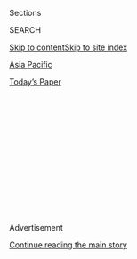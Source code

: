 <div id="app">

<div>

<div>

<div>

<div class="NYTAppHideMasthead css-1q2w90k e1suatyy0">

<div class="section css-ui9rw0 e1suatyy2">

<div class="css-eph4ug er09x8g0">

<div class="css-6n7j50">

</div>

<span class="css-1dv1kvn">Sections</span>

<div class="css-10488qs">

<span class="css-1dv1kvn">SEARCH</span>

</div>

[Skip to content](#site-content)[Skip to site index](#site-index)

</div>

<div id="masthead-section-label" class="css-1wr3we4 eaxe0e00">

[Asia
Pacific](https://www.nytimes.com/section/world/asia)

</div>

<div class="css-10698na e1huz5gh0">

</div>

</div>

<div id="masthead-bar-one" class="section hasLinks css-15hmgas e1csuq9d3">

<div class="css-uqyvli e1csuq9d0">

</div>

<div class="css-1uqjmks e1csuq9d1">

</div>

<div class="css-9e9ivx">

[](https://myaccount.nytimes.com/auth/login?response_type=cookie&client_id=vi)

</div>

<div class="css-1bvtpon e1csuq9d2">

[Today’s
Paper](https://www.nytimes.com/section/todayspaper)

</div>

</div>

</div>

</div>

<div data-aria-hidden="false">

<div id="site-content" data-role="main">

<div>

<div class="css-1aor85t" style="opacity:0.000000001;z-index:-1;visibility:hidden">

<div class="css-1hqnpie">

<div class="css-epjblv">

<span class="css-17xtcya">[Asia
Pacific](/section/world/asia)</span><span class="css-x15j1o">|</span><span class="css-fwqvlz">A
Presidential Friendship Has Many South Koreans Crying
Foul</span>

</div>

<div class="css-k008qs">

<div class="css-1iwv8en">

<span class="css-18z7m18"></span>

<div>

</div>

</div>

<span class="css-1n6z4y">https://nyti.ms/2dQpqLC</span>

<div class="css-1705lsu">

<div class="css-4xjgmj">

<div class="css-4skfbu" data-role="toolbar" data-aria-label="Social Media Share buttons, Save button, and Comments Panel with current comment count" data-testid="share-tools">

  - 
  - 
  - 
  - 
    
    <div class="css-6n7j50">
    
    </div>

  - 

</div>

</div>

</div>

</div>

</div>

</div>

<div class="css-13pd83m">

</div>

<div id="top-wrapper" class="css-1sy8kpn">

<div id="top-slug" class="css-l9onyx">

Advertisement

</div>

[Continue reading the main
story](#after-top)

<div class="ad top-wrapper" style="text-align:center;height:100%;display:block;min-height:250px">

<div id="top" class="place-ad" data-position="top" data-size-key="top">

</div>

</div>

<div id="after-top">

</div>

</div>

<div id="sponsor-wrapper" class="css-1hyfx7x">

<div id="sponsor-slug" class="css-19vbshk">

Supported by

</div>

[Continue reading the main
story](#after-sponsor)

<div id="sponsor" class="ad sponsor-wrapper" style="text-align:center;height:100%;display:block">

</div>

<div id="after-sponsor">

</div>

</div>

<div class="css-1vkm6nb ehdk2mb0">

# A Presidential Friendship Has Many South Koreans Crying Foul

</div>

<div class="css-79elbk" data-testid="photoviewer-wrapper">

<div class="css-z3e15g" data-testid="photoviewer-wrapper-hidden">

</div>

<div class="css-1a48zt4 ehw59r15" data-testid="photoviewer-children">

![<span class="css-16f3y1r e13ogyst0" data-aria-hidden="true">President
Park Geun-hye of South Korea bowed after issuing a statement of apology
in Seoul on
Tuesday.</span><span class="css-cnj6d5 e1z0qqy90" itemprop="copyrightHolder"><span class="css-1ly73wi e1tej78p0">Credit...</span><span><span>Yonhap,
via
Reuters</span></span></span>](https://static01.nyt.com/images/2016/10/27/world/27KOREA-web1/27KOREA-web1-articleLarge.jpg?quality=75&auto=webp&disable=upscale)

</div>

</div>

<div class="css-xt80pu e12qa4dv0">

<div class="css-18e8msd">

<div class="css-vp77d3 epjyd6m0">

<div class="css-1baulvz">

By [<span class="css-1baulvz last-byline" itemprop="name">Choe
Sang-Hun</span>](http://www.nytimes.com/by/choe-sang-hun)

</div>

</div>

  - Oct. 27,
    2016

  - 
    
    <div class="css-4xjgmj">
    
    <div class="css-d8bdto" data-role="toolbar" data-aria-label="Social Media Share buttons, Save button, and Comments Panel with current comment count" data-testid="share-tools">
    
      - 
      - 
      - 
      - 
        
        <div class="css-6n7j50">
        
        </div>
    
      - 
    
    </div>
    
    </div>

</div>

</div>

<div class="section meteredContent css-1r7ky0e" name="articleBody" itemprop="articleBody">

<div class="css-1fanzo5 StoryBodyCompanionColumn">

<div class="css-53u6y8">

SEOUL, South Korea — South Koreans have been riveted for weeks by a
scandal involving the president and a shadowy adviser accused of being a
“shaman fortuneteller” by opposition politicians.

The elusive figure, [Choi
Soon-sil](http://news.naver.com/main/read.nhn?mode=LSD&mid=sec&sid1=103&oid=144&aid=0000457447),
is a private citizen with no security clearance, yet she had remarkable
influence over President Park Geun-hye: She was allowed to edit some of
Ms. Park’s most important speeches.

The news channel Chosun showed video of presidential aides kowtowing to
her after she apparently gave them orders. She apparently had an advance
copy of the president’s itinerary for an overseas trip, the TV station
said.

She even had power over the president’s wardrobe, overseeing the design
of her dresses and telling her what colors to wear on certain days.

</div>

</div>

<div class="css-1fanzo5 StoryBodyCompanionColumn">

<div class="css-53u6y8">

These may not seem like the makings of a major scandal. But as Ms. Park
nears her last year in office, the revelations have sent her polling
numbers to new lows, and a prominent member of her party has called on
her to resign from it, while some South Koreans want her impeached.

In part, the accusations have resonated because they feed into
longstanding criticism that the president is a disconnected leader who
relies only on a trusted few.

But for most South Koreans, the real drama is that Ms. Choi is the
daughter of a religious figure whose relationship with Ms. Park had long
been the subject of lurid rumors. The figure, Choi Tae-min, was often
compared to Rasputin here, and now critics say his daughter is playing
the same role.

Mr. Choi was the founder of an obscure sect called the Church of Eternal
Life. He befriended Ms. Park, 40 years his junior, soon after her mother
was assassinated in 1974. According to a report by the Korean
intelligence agency from the 1970s that was published by a South Korean
newsmagazine in 2007, Mr. Choi initially approached Ms. Park by telling
her that her mother had appeared in his dreams, asking him to help her.

<div class="css-79elbk" data-testid="photoviewer-wrapper">

<div class="css-z3e15g" data-testid="photoviewer-wrapper-hidden">

</div>

<div class="css-1a48zt4 ehw59r15" data-testid="photoviewer-children">

<div class="css-zgakxe erfvjey0">

<span class="css-1ly73wi e1tej78p0">Image</span>

<div class="css-zjzyr8">

<div data-testid="lazyimage-container" style="height:580px">

</div>

</div>

</div>

<span class="css-16f3y1r e13ogyst0" data-aria-hidden="true">Choi
Soon-sil, who Ms. Park described as an old friend, in a photo taken from
an online news
report.</span><span class="css-cnj6d5 e1z0qqy90" itemprop="copyrightHolder"><span class="css-1ly73wi e1tej78p0">Credit...</span><span>Jeon
Heon-Kyun/European Pressphoto Agency</span></span>

</div>

</div>

Mr. Choi was a former police officer who had also been a Buddhist monk
and a convert to Roman Catholicism. (He also used seven different names
and was married six times by the time he died in 1994 at the age of 82.)
He became a mentor to Ms. Park, helping her run a pro-government
volunteer group called Movement for a New Mind. Ms. Choi became a youth
leader in that group.

</div>

</div>

<div class="css-1fanzo5 StoryBodyCompanionColumn">

<div class="css-53u6y8">

According to the report by the KCIA, as the country’s intelligence
agency was then called, Mr. Choi was a “pseudo pastor” who had used his
connection to Ms. Park to secure bribes.

Ms. Park’s father, Park Chung-hee, the former military dictator, was
assassinated in 1979 by Kim Jae-gyu, the director of the KCIA. Mr. Kim
told a court that one of the reasons he killed Mr. Park was what he
called the president’s failure to stop Mr. Choi’s corrupt activities and
keep him away from his daughter.

Ms. Park has said that her father once personally questioned her and Mr.
Choi about the accusations of corruption but found no wrongdoing. Mr.
Choi was never charged with a crime in connection with the allegations;
in a newspaper interview in 2007, Ms. Park called him a patriot and said
she was grateful for his counsel and comfort during “difficult times.”

But gossip about their relationship — vehemently denied by Ms. Park —
has haunted her since. In a 2007 diplomatic cable made public through
WikiLeaks, the American Embassy in Seoul reported rumors that Mr. Choi
“had complete control over Park’s body and soul during her formative
years and that his children accumulated enormous wealth as a result.”
One such tale held that Ms. Park, who has never married, had his child.
(She has denied that.)

In a televised address to the nation on Tuesday, Ms. Park [acknowledged
that she had let Ms. Choi
edit](http://www.nytimes.com/aponline/2016/10/25/world/asia/ap-as-skorea-politics.html)
some of her most important speeches.

“I deeply apologize to the people,” Ms. Park said. She described Ms.
Choi as an old friend who had stood by her through painful times, like
the years after the killings of her mother and father.

</div>

</div>

<div class="css-1fanzo5 StoryBodyCompanionColumn">

<div class="css-53u6y8">

On Wednesday, prosecutors raided homes belonging to Ms. Choi and some of
her associates, as well as the offices of two foundations she controls,
in connection with allegations that she had used her ties with Ms. Park
to pressure businesses into donating $69 million to the foundations.

Ms. Choi, who has not been charged with a crime, had traveled to
Germany, where she told a journalist that she was innocent but that she
would not come home to face investigators.

When local news media first reported allegations that Ms. Choi had
edited the president’s speeches, Ms. Park’s office dismissed them as
“nonsense.” But those denials crumbled this week, after the cable
channel JTBC reported that it had obtained a discarded tablet computer
once owned by Ms. Choi.

Files discovered there included drafts of 44 speeches and other
statements that Ms. Park had given from 2012 to 2014, as a presidential
candidate and later as president. The computer’s log showed that Ms.
Choi had received them hours or days before Ms. Park delivered the
speeches. Many passages were marked in red.

Among the speeches was one that Ms. Park delivered in Dresden, Germany,
in 2014. Widely billed as one of her most important policy statements,
it set out her vision for eventual reunification with North Korea.

It is not clear how extensive Ms. Choi’s changes to Ms. Park’s speeches
were. Ms. Park said Tuesday that Ms. Choi had offered “personal opinions
and thoughts” and helped with “phrasing and other things.”

</div>

</div>

<div class="css-1fanzo5 StoryBodyCompanionColumn">

<div class="css-53u6y8">

Ms. Choi’s close relationship with the president has long been
suspected, as people close to her have worked in Ms. Park’s
administration.

She and her ex-husband, who was Ms. Park’s chief of staff when she was a
lawmaker, have been accused in the past of improperly profiting from
their influence, allegations that Ms. Park dismissed as “slander” and
attempts to “disrupt the national order.” Officials who investigated the
allegations were fired. But none of that raised the kind of furor seen
in recent weeks.

Barely a day has passed without someone accusing Ms. Choi of influence
peddling, greed or simply arrogance. Last week, the president of Ewha
Womans University in Seoul, a leading university in the nation, resigned
amid accusations that the school had given Ms. Choi’s daughter, a
student there, favorable treatment.

This week, a daily newspaper, Hankyoreh, quoted a former employee of one
of Ms. Choi’s foundations, Lee Seong-han, as saying that copies of
reports written for Ms. Park had been brought daily to Ms. Choi for
review.

Mr. Lee said that Ms. Choi called Ms. Park “sister” and had her own
teams of advisers who meddled in critical government decisions,
including the appointment of cabinet ministers and the closing of the
Kaesong industrial park, a joint project of North and South Korea, after
the North’s nuclear test in January.

“Ms. Choi effectively told the president to do this and do that,” the
newspaper quoted Mr. Lee as saying. “There was nothing the president
could decide alone.” Ms. Park’s office did not comment on the report.

</div>

</div>

</div>

<div>

</div>

<div>

</div>

<div>

</div>

<div>

<div id="bottom-wrapper" class="css-1ede5it">

<div id="bottom-slug" class="css-l9onyx">

Advertisement

</div>

[Continue reading the main
story](#after-bottom)

<div id="bottom" class="ad bottom-wrapper" style="text-align:center;height:100%;display:block;min-height:90px">

</div>

<div id="after-bottom">

</div>

</div>

</div>

</div>

</div>

## Site Index

<div>

</div>

## Site Information Navigation

  - [© <span>2020</span> <span>The New York Times
    Company</span>](https://help.nytimes.com/hc/en-us/articles/115014792127-Copyright-notice)

<!-- end list -->

  - [NYTCo](https://www.nytco.com/)
  - [Contact
    Us](https://help.nytimes.com/hc/en-us/articles/115015385887-Contact-Us)
  - [Work with us](https://www.nytco.com/careers/)
  - [Advertise](https://nytmediakit.com/)
  - [T Brand Studio](http://www.tbrandstudio.com/)
  - [Your Ad
    Choices](https://www.nytimes.com/privacy/cookie-policy#how-do-i-manage-trackers)
  - [Privacy](https://www.nytimes.com/privacy)
  - [Terms of
    Service](https://help.nytimes.com/hc/en-us/articles/115014893428-Terms-of-service)
  - [Terms of
    Sale](https://help.nytimes.com/hc/en-us/articles/115014893968-Terms-of-sale)
  - [Site
    Map](https://spiderbites.nytimes.com)
  - [Help](https://help.nytimes.com/hc/en-us)
  - [Subscriptions](https://www.nytimes.com/subscription?campaignId=37WXW)

</div>

</div>

</div>

</div>
